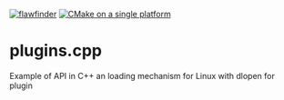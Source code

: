 [![flawfinder](https://github.com/adamvm/plugins.cpp/actions/workflows/flawfinder.yml/badge.svg)](https://github.com/adamvm/plugins.cpp/actions/workflows/flawfinder.yml)
[![CMake on a single platform](https://github.com/adamvm/plugins.cpp/actions/workflows/cmake-single-platform.yml/badge.svg)](https://github.com/adamvm/plugins.cpp/actions/workflows/cmake-single-platform.yml)

# plugins.cpp
Example of API in C++ an loading mechanism for Linux with dlopen for plugin
